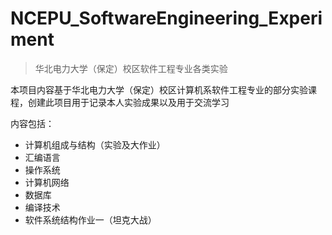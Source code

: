 # NCEPU_SoftwareEngineering_Experiment

> 华北电力大学（保定）校区软件工程专业各类实验

本项目内容基于华北电力大学（保定）校区计算机系软件工程专业的部分实验课程，创建此项目用于记录本人实验成果以及用于交流学习

内容包括：

- 计算机组成与结构（实验及大作业）
- 汇编语言
- 操作系统
- 计算机网络
- 数据库
- 编译技术
- 软件系统结构作业一（坦克大战）



